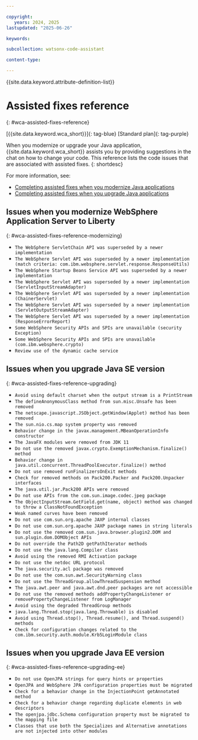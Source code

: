 ```yaml
---

copyright:
   years: 2024, 2025
lastupdated: "2025-06-26"

keywords: 

subcollection: watsonx-code-assistant

content-type:

---
```


{{site.data.keyword.attribute-definition-list}}

# Assisted fixes reference
{: #wca-assisted-fixes-reference}

[{{site.data.keyword.wca_short}}]{: tag-blue} [Standard plan]{: tag-purple}

When you modernize or upgrade your Java application, {{site.data.keyword.wca_short}} assists you by providing suggestions in the chat on how to change your code. This reference lists the code issues that are associated with assisted fixes.
{: shortdesc}

For more information, see:
- [Completing assisted fixes when you modernize Java applications](/docs/watsonx-code-assistant?topic=watsonx-code-assistant-wca-modernize-java#wca-modernize-assistedfix)
- [Completing assisted fixes when you upgrade Java applications](/docs/watsonx-code-assistant?topic=watsonx-code-assistant-wca-upgrade-java#wca-upgrade-assistedfix)

## Issues when you modernize WebSphere Application Server to Liberty
{: #wca-assisted-fixes-reference-modernizing}

- `The WebSphere ServletChain API was superseded by a newer implementation`
- `The WebSphere Servlet API was superseded by a newer implementation (match criteria: com.ibm.websphere.servlet.response.ResponseUtils)`
- `The WebSphere Startup Beans Service API was superseded by a newer implementation`
- `The WebSphere Servlet API was superseded by a newer implementation (ServletInputStreamAdapter)`
- `The WebSphere Servlet API was superseded by a newer implementation (ChainerServlet)`
- `The WebSphere Servlet API was superseded by a newer implementation (ServletOutputStreamAdapter)`
- `The WebSphere Servlet API was superseded by a newer implementation (ResponseErrorReport)`
- `Some WebSphere Security APIs and SPIs are unavailable (security Exception)`
- `Some WebSphere Security APIs and SPIs are unavailable (com.ibm.websphere.crypto)`
- `Review use of the dynamic cache service`

## Issues when you upgrade Java SE version
{: #wca-assisted-fixes-reference-upgrading}

- `Avoid using default charset when the output stream is a PrintStream`
- `The defineAnonymousClass method from sun.misc.Unsafe has been removed`
- `The netscape.javascript.JSObject.getWindow(Applet) method has been removed`
- `The sun.nio.cs.map system property was removed`
- `Behavior change in the javax.management.MBeanOperationInfo constructor`
- `The JavaFX modules were removed from JDK 11`
- `Do not use the removed javax.crypto.ExemptionMechanism.finalize() method`
- `Behavior change in java.util.concurrent.ThreadPoolExecutor.finalize() method`
- `Do not use removed runFinalizersOnExit methods`
- `Check for removed methods on Pack200.Packer and Pack200.Unpacker interfaces`
- `The java.util.jar.Pack200 APIs were removed`
- `Do not use APIs from the com.sun.image.codec.jpeg package`
- `The ObjectInputStream.GetField.get(name, object) method was changed to throw a ClassNotFoundException`
- `Weak named curves have been removed`
- `Do not use com.sun.org.apache JAXP internal classes`
- `Do not use com.sun.org.apache JAXP package names in string literals`
- `Do not use the removed com.sun.java.browser.plugin2.DOM and sun.plugin.dom.DOMObject APIs`
- `Do not override the Path2D getPathIterator methods`
- `Do not use the java.lang.Compiler class`
- `Avoid using the removed RMI Activation package`
- `Do not use the netdoc URL protocol`
- `The java.security.acl package was removed`
- `Do not use the com.sun.awt.SecurityWarning class`
- `Do not use the ThreadGroup.allowThreadSuspension method`
- `The java.awt.peer and java.awt.dnd.peer packages are not accessible`
- `Do not use the removed methods addPropertyChangeListener or removePropertyChangeListener from LogManager`
- `Avoid using the degraded ThreadGroup methods`
- `java.lang.Thread.stop(java.lang.Throwable) is disabled`
- `Avoid using Thread.stop(), Thread.resume(), and Thread.suspend() methods`
- `Check for configuration changes related to the com.ibm.security.auth.module.Krb5LoginModule class`

## Issues when you upgrade Java EE version
{: #wca-assisted-fixes-reference-upgrading-ee}

- `Do not use OpenJPA strings for query hints or properties`
- `OpenJPA and WebSphere JPA configuration properties must be migrated`
- `Check for a behavior change in the InjectionPoint getAnnotated method`
- `Check for a behavior change regarding duplicate elements in web descriptors`
- `The openjpa.jdbc.Schema configuration property must be migrated to the mapping file`
- `Classes that use both the Specializes and Alternative annotations are not injected into other modules`
